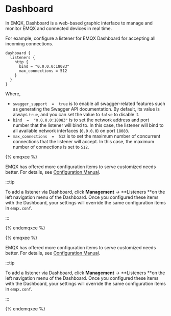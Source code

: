 # Dashboard

In EMQX, Dashboard is a web-based graphic interface to manage and monitor EMQX and connected devices in real time.

For example,  configure a listener for EMQX Dashboard for accepting all incoming connections.

```
dashboard {
  listeners {
    http {
      bind = "0.0.0.0:18083"
      max_connections = 512
    }
  }
}
```

Where,

- `swagger_support  =  true` is to enable all swagger-related features such as generating the Swagger API documentation. By default, its value is always `true`, and you can set the value to `false` to disable it.
- `bind  =  "0.0.0.0:18083"`  is to set the network address and port number that the listener will bind to. In this case, the listener will bind to all available network interfaces (`0.0.0.0`) on port `18083`.
- `max_connections  =  512` is to set the maximum number of concurrent connections that the listener will accept. In this case, the maximum number of connections is set to `512`.

{% emqxce %}

EMQX has offered more configuration items to serve customized needs better. For details, see [Configuration Manual](https://www.emqx.io/docs/en/v${CE_VERSION}/hocon/#V-dashboard).

:::tip

To add a listener via Dashboard, click **Management** -> **Listeners **on the left navigation menu of the Dashboard. Once you configured these items with the Dashboard, your settings will override the same configuration items in `emqx.conf`.

:::

{% endemqxce %}

{% emqxee %}

EMQX has offered more configuration items to serve customized needs better. For details, see [Configuration Manual](https://docs.emqx.com/en/enterprise/v@EE_VERSION@/hocon/#V-dashboard).

:::tip

To add a listener via Dashboard, click **Management** -> **Listeners **on the left navigation menu of the Dashboard. Once you configured these items with the Dashboard, your settings will override the same configuration items in `emqx.conf`.

:::

{% endemqxee %}
